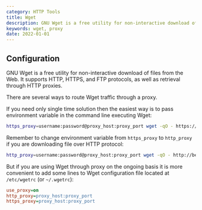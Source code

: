 ```yaml
---
category: HTTP Tools
title: Wget
description: GNU Wget is a free utility for non-interactive download of files from the Web. It supports HTTP, HTTPS, and FTP protocols, as well as retrieval through HTTP proxies.
keywords: wget, proxy
date: 2022-01-01
---
```


## Configuration

GNU Wget is a free utility for non-interactive download of files from the Web. It supports HTTP, HTTPS, and FTP protocols, as well as retrieval through HTTP proxies.

There are several ways to route Wget traffic through a proxy.

If you need only single time solution then the easiest way is to pass environment variable in the command line executing Wget:

```bash
https_proxy=username:password@proxy_host:proxy_port wget -qO - https://behindpro.xyz/testfile | figlet
```

Remember to change environment variable from `https_proxy` to `http_proxy` if you are downloading file over HTTP protocol:

```bash
http_proxy=username:password@proxy_host:proxy_port wget -qO - http://behindpro.xyz/testfile | figlet
```

But if you are using Wget through proxy on the ongoing basis it is more convenient to add some lines to Wget configuration file located at `/etc/wgetrc` (or `~/.wgetrc`):

```ini
use_proxy=on
http_proxy=proxy_host:proxy_port
https_proxy=proxy_host:proxy_port
```
